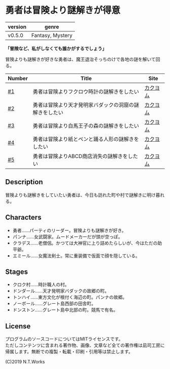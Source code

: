 # 勇者は冒険より謎解きが得意

| version | genre |
| --- | --- |
| v0.5.0 | Fantasy, Mystery |

**「冒険など、私がしなくても誰かがするでしょう」**

冒険よりも謎解きが好きな勇者は、魔王退治そっちのけで各地の謎を解いて回る。

| Number | Title | Site |
| --- | --- | --- |
| [#1](story1/README.md) | 勇者は冒険よりフクロウ時計の謎解きをしたい | [カクヨム](https://kakuyomu.jp/works/1177354054888763621) |
| [#2](story2/README.md) | 勇者は冒険より天才発明家バダックの洞窟の謎解きをしたい | [カクヨム](https://kakuyomu.jp/works/1177354054888805759) |
| [#3](story3/README.md) | 勇者は冒険より白馬王子の森の謎解きをしたい | [カクヨム](https://kakuyomu.jp/works/1177354054888833245) |
| [#4](story4/README.md) | 勇者は冒険より紙とペンと踊る人形の謎解きをしたい | [カクヨム](https://kakuyomu.jp/works/1177354054888861994) |
| [#5](story5/README.md) | 勇者は冒険よりABCD商店消失の謎解きをしたい | [カクヨム](https://kakuyomu.jp/works/1177354054888907031) |

## Description

冒険よりも謎解きをしていたい勇者は、今日も訪れた町や村で謎解きに明け暮れる。

## Characters

- 勇者……パーティのリーダー。冒険よりも謎解きが好き。
- パンナ……女武闘家。ムードメーカーだが頭が空っぽ。
- クラデス……老僧侶。かつては大神官に上り詰めたらしいが、今はただの助平爺。
- エミール……女魔法剣士。常に重装備で仮面で顔を隠している。

## Stages

- クロク村……時計職人の村。
- ドンダール……天才発明家バダックの故郷の町。
- トンハイ……東方文化が根付く海辺の町。パンナの故郷。
- ノーボール……グレート島西部の田舎町。
- ドンストン……グレート島中北部の町。競馬で有名。

## License

プログラムのソースコードについてはMITライセンスです。  
ただしコンテンツに含まれる著作物、画像、文章など全ての著作権は凪司工房に帰属します。無断での複製・転載・印刷・引用等は禁止します。

(C)2019 N.T.Works

